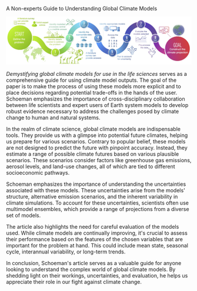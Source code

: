 A Non-experts Guide to Understanding Global Climate Models

<img src="../static/images/ESMs_Infographic.jpg" 
     width="800" />

*Demystifying global climate models for use in the life sciences* serves as a comprehensive guide for using climate model outputs. The goal of the paper is to make the process of using these models more explicit and to place decisions regarding potential trade-offs in the hands of the user. Schoeman emphasizes the importance of cross-disciplinary collaboration between life scientists and expert users of Earth system models to develop robust evidence necessary to address the challenges posed by climate change to human and natural systems.

In the realm of climate science, global climate models are indispensable tools. They provide us with a glimpse into potential future climates, helping us prepare for various scenarios. Contrary to popular belief, these models are not designed to predict the future with pinpoint accuracy. Instead, they estimate a range of possible climate futures based on various plausible scenarios. These scenarios consider factors like greenhouse gas emissions, aerosol levels, and land-use changes, all of which are tied to different socioeconomic pathways.

Schoeman emphasizes the importance of understanding the uncertainties associated with these models. These uncertainties arise from the models' structure, alternative emission scenarios, and the inherent variability in climate simulations. To account for these uncertainties, scientists often use multimodel ensembles, which provide a range of projections from a diverse set of models.

The article also highlights the need for careful evaluation of the models used. While climate models are continually improving, it's crucial to assess their performance based on the features of the chosen variables that are important for the problem at hand. This could include mean state, seasonal cycle, interannual variability, or long-term trends.

In conclusion, Schoeman's article serves as a valuable guide for anyone looking to understand the complex world of global climate models. By shedding light on their workings, uncertainties, and evaluation, he helps us appreciate their role in our fight against climate change.
